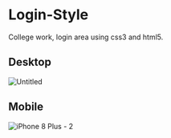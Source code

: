 # Login-Style
College work, login area using css3 and html5. 

## Desktop 

![Untitled](https://user-images.githubusercontent.com/73085812/105181037-0d8bd300-5b0a-11eb-866c-a678e762ee9a.png)

## Mobile 
![iPhone 8 Plus - 2](https://user-images.githubusercontent.com/73085812/105224953-a5a2b000-5b3c-11eb-8ad1-634faa852d41.png)
